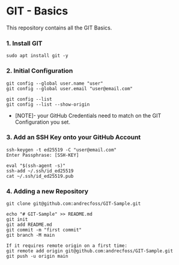 # GIT - Basics

This repository contains all the GIT Basics.

### 1. Install GIT
```shell
sudo apt install git -y
```

### 2. Initial Configuration
```shell
git config --global user.name "user"
git config --global user.email "user@email.com"

git config --list
git config --list --show-origin
```
- [NOTE]- your GitHub Credentials need to match on the GIT Configuration you set.

### 3. Add an SSH Key onto your GitHub Account
```shell
ssh-keygen -t ed25519 -C "user@email.com"
Enter Passphrase: [SSH-KEY]

eval "$(ssh-agent -s)"
ssh-add ~/.ssh/id_ed25519
cat ~/.ssh/id_ed25519.pub
```

### 4. Adding a new Repository
```shell
git clone git@github.com:andrecfoss/GIT-Sample.git

echo "# GIT-Sample" >> README.md
git init
git add README.md
git commit -m "first commit"
git branch -M main

If it requires remote origin on a first time:
git remote add origin git@github.com:andrecfoss/GIT-Sample.git
git push -u origin main
```